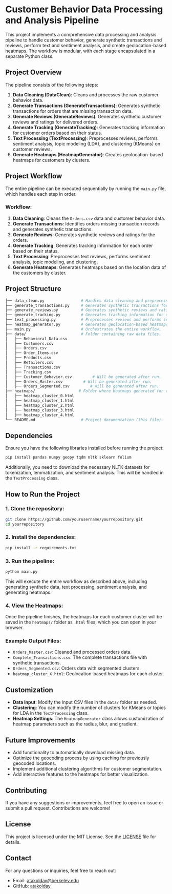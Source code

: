 
# Customer Behavior Data Processing and Analysis Pipeline

This project implements a comprehensive data processing and analysis pipeline to handle customer behavior, generate synthetic transactions and reviews, perform text and sentiment analysis, and create geolocation-based heatmaps. The workflow is modular, with each stage encapsulated in a separate Python class.

## Project Overview

The pipeline consists of the following steps:
1. **Data Cleaning (DataClean)**: Cleans and processes the raw customer behavior data.
2. **Generate Transactions (GenerateTransactions)**: Generates synthetic transactions for orders that are missing transaction data.
3. **Generate Reviews (GenerateReviews)**: Generates synthetic customer reviews and ratings for delivered orders.
4. **Generate Tracking (GenerateTracking)**: Generates tracking information for customer orders based on their status.
5. **Text Processing (TextProcessing)**: Preprocesses reviews, performs sentiment analysis, topic modeling (LDA), and clustering (KMeans) on customer reviews.
6. **Generate Heatmaps (HeatmapGenerator)**: Creates geolocation-based heatmaps for customers by clusters.

## Project Workflow

The entire pipeline can be executed sequentially by running the `main.py` file, which handles each step in order. 

### Workflow:
1. **Data Cleaning**: Cleans the `Orders.csv` data and customer behavior data.
2. **Generate Transactions**: Identifies orders missing transaction records and generates synthetic transactions.
3. **Generate Reviews**: Generates synthetic reviews and ratings for the orders.
4. **Generate Tracking**: Generates tracking information for each order based on their status.
5. **Text Processing**: Preprocesses text reviews, performs sentiment analysis, topic modeling, and clustering.
6. **Generate Heatmaps**: Generates heatmaps based on the location data of the customers by cluster.

## Project Structure

```bash
├── data_clean.py                # Handles data cleaning and preprocessing.
├── generate_transactions.py     # Generates synthetic transactions for orders.
├── generate_reviews.py          # Generates synthetic reviews and ratings for orders.
├── generate_tracking.py         # Generates tracking information for orders.
├── text_processing.py           # Preprocesses reviews and performs sentiment analysis, LDA, and clustering.
├── heatmap_generator.py         # Generates geolocation-based heatmaps for clusters.
├── main.py                      # Orchestrates the entire workflow.
├── data/                        # Folder containing raw data files.
│   ├── Behavioral_Data.csv
│   ├── Customers.csv
│   ├── Orders.csv
│   ├── Order_Items.csv
│   ├── Products.csv
│   ├── Retailers.csv
│   ├── Transactions.csv
│   ├── Tracking.csv
│   ├── Customer_Behavior.csv         # Will be generated after run.
│   ├── Orders_Master.csv         # Will be generated after run.
│   ├── Orders_Segmented.csv         # Will be generated after run.
├── heatmaps/                   # Folder where Heatmaps generated for each cluster. are saved.
│   ├── heatmap_cluster_0.html
│   ├── heatmap_cluster_1.html
│   ├── heatmap_cluster_2.html
│   ├── heatmap_cluster_3.html  
│   ├── heatmap_cluster_4.html  
└── README.md                    # Project documentation (this file).
```

## Dependencies

Ensure you have the following libraries installed before running the project:

```bash
pip install pandas numpy geopy tqdm nltk sklearn folium
```

Additionally, you need to download the necessary NLTK datasets for tokenization, lemmatization, and sentiment analysis. This will be handled in the `TextProcessing` class.

## How to Run the Project

### 1. Clone the repository:

```bash
git clone https://github.com/yourusername/yourrepository.git
cd yourrepository
```

### 2. Install the dependencies:

```bash
pip install -r requirements.txt
```

### 3. Run the pipeline:

```bash
python main.py
```

This will execute the entire workflow as described above, including generating synthetic data, text processing, sentiment analysis, and generating heatmaps.

### 4. View the Heatmaps:

Once the pipeline finishes, the heatmaps for each customer cluster will be saved in the `heatmaps/` folder as `.html` files, which you can open in your browser.

### Example Output Files:
- `Orders_Master.csv`: Cleaned and processed orders data.
- `Complete_Transactions.csv`: The complete transactions file with synthetic transactions.
- `Orders_Segmented.csv`: Orders data with segmented clusters.
- `heatmap_cluster_X.html`: Geolocation-based heatmaps for each cluster.

## Customization

- **Data Input**: Modify the input CSV files in the `data/` folder as needed.
- **Clustering**: You can modify the number of clusters for KMeans or topics for LDA in the `TextProcessing` class.
- **Heatmap Settings**: The `HeatmapGenerator` class allows customization of heatmap parameters such as the radius, blur, and gradient.

## Future Improvements

- Add functionality to automatically download missing data.
- Optimize the geocoding process by using caching for previously geocoded locations.
- Implement additional clustering algorithms for customer segmentation.
- Add interactive features to the heatmaps for better visualization.

## Contributing

If you have any suggestions or improvements, feel free to open an issue or submit a pull request. Contributions are welcome!

## License

This project is licensed under the MIT License. See the [LICENSE](LICENSE) file for details.

## Contact

For any questions or inquiries, feel free to reach out:
- Email: atakolday@berkeley.edu
- GitHub: [atakolday](https://github.com/atakolday)
